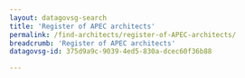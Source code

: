 ```yaml
---
layout: datagovsg-search
title: 'Register of APEC architects'
permalink: /find-architects/register-of-APEC-architects/
breadcrumb: 'Register of APEC architects'
datagovsg-id: 375d9a9c-9039-4ed5-830a-dcec60f36b88

---
```



